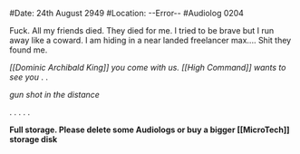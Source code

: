 #Date: 24th August 2949
#Location: --Error--
#Audiolog 0204

Fuck. All my friends died. They died for me. I tried to be brave but I run away like a coward. I am hiding in a near landed freelancer max.... Shit they found me.

_[[Dominic Archibald King]] you come with us. [[High Command]] wants to see you_
.
.

_gun shot in the distance_

.
.
.
.
.

**Full storage. Please delete some Audiologs or buy a bigger [[MicroTech]] storage disk**